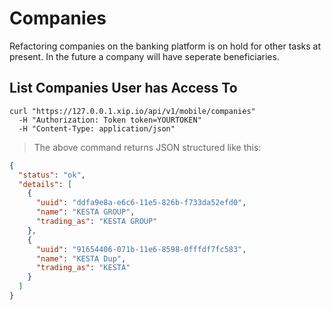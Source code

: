 # Companies

Refactoring companies on the banking platform is on hold for other tasks at present.  In the future a company
will have seperate beneficiaries.

## List Companies User has Access To

```shell
curl "https://127.0.0.1.xip.io/api/v1/mobile/companies"
  -H "Authorization: Token token=YOURTOKEN"
  -H "Content-Type: application/json"
```

> The above command returns JSON structured like this:

```json
{
  "status": "ok",
  "details": [
    {
      "uuid": "ddfa9e8a-e6c6-11e5-826b-f733da52efd0",
      "name": "KESTA GROUP",
      "trading_as": "KESTA GROUP"
    },
    {
      "uuid": "91654406-071b-11e6-8598-0fffdf7fc583",
      "name": "KESTA Dup",
      "trading_as": "KESTA"
    }
  ]
}
```
